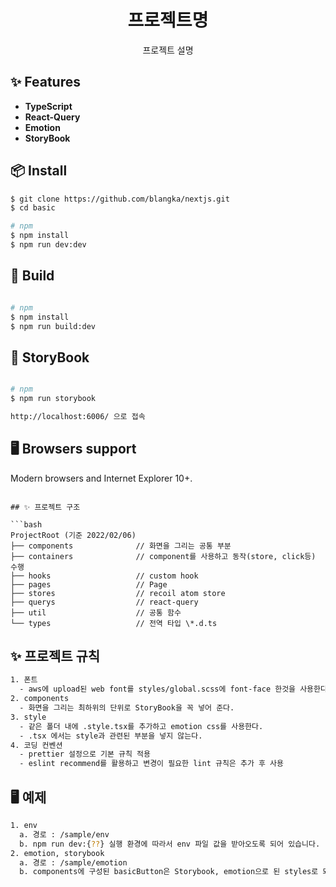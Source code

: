 <h1 align="center">프로젝트명</h1>

<div align="center">

프로젝트 설명

</div>

## ✨ Features

- **TypeScript**
- **React-Query** 
- **Emotion**
- **StoryBook**

## 📦 Install

```bash
$ git clone https://github.com/blangka/nextjs.git
$ cd basic

# npm
$ npm install
$ npm run dev:dev
```

## 🔨 Build
```bash

# npm
$ npm install
$ npm run build:dev
```

## 📐 StoryBook 
```bash

# npm
$ npm run storybook

http://localhost:6006/ 으로 접속
```

## 🖥 Browsers support

Modern browsers and Internet Explorer 10+.
```

## ✨ 프로젝트 구조

```bash
ProjectRoot (기준 2022/02/06)
├── components              // 화면을 그리는 공통 부분
├── containers              // component를 사용하고 동작(store, click등) 수행
├── hooks                   // custom hook  
├── pages                   // Page
├── stores                  // recoil atom store  
├── querys                  // react-query
├── util                    // 공통 함수
└── types                   // 전역 타입 \*.d.ts
```

## ✨ 프로젝트 규칙

```bash
1. 폰트
  - aws에 upload된 web font를 styles/global.scss에 font-face 한것을 사용한다.
2. components
  - 화면을 그리는 최하위의 단위로 StoryBook을 꼭 넣어 준다.
3. style
  - 같은 폴더 내에 .style.tsx를 추가하고 emotion css를 사용한다.
  - .tsx 에서는 style과 관련된 부분을 넣지 않는다.
4. 코딩 컨벤션
  - prettier 설정으로 기본 규칙 적용
  - eslint recommend를 활용하고 변경이 필요한 lint 규칙은 추가 후 사용
```


## 🖥 예제

```bash
1. env 
  a. 경로 : /sample/env
  b. npm run dev:{??} 실행 환경에 따라서 env 파일 값을 받아오도록 되어 있습니다.
2. emotion, storybook
  a. 경로 : /sample/emotion
  b. components에 구성된 basicButton은 Storybook, emotion으로 된 styles로 되어 있습니다.
```

